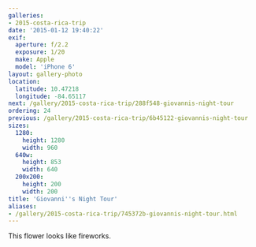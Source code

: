 ```yaml
---
galleries:
- 2015-costa-rica-trip
date: '2015-01-12 19:40:22'
exif:
  aperture: f/2.2
  exposure: 1/20
  make: Apple
  model: 'iPhone 6'
layout: gallery-photo
location:
  latitude: 10.47218
  longitude: -84.65117
next: /gallery/2015-costa-rica-trip/288f548-giovannis-night-tour
ordering: 24
previous: /gallery/2015-costa-rica-trip/6b45122-giovannis-night-tour
sizes:
  1280:
    height: 1280
    width: 960
  640w:
    height: 853
    width: 640
  200x200:
    height: 200
    width: 200
title: 'Giovanni''s Night Tour'
aliases:
- /gallery/2015-costa-rica-trip/745372b-giovannis-night-tour.html
---
```


This flower looks like fireworks.
